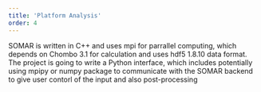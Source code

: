 ```yaml
---
title: 'Platform Analysis'
order: 4
---
```

SOMAR is written in C++ and uses mpi for parrallel computing, which depends on Chombo 3.1 for calculation and uses hdf5 1.8.10 data format. The project is going to write a Python interface, which includes potentially using mpipy or numpy package to communicate with the SOMAR backend to give user contorl of the input and also post-processing